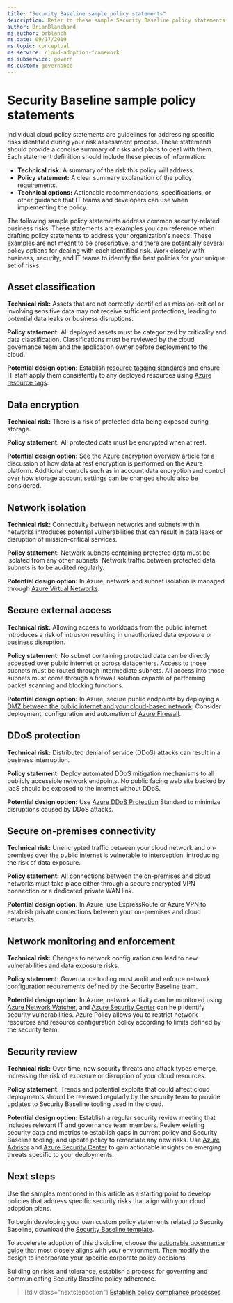 ```yaml
---
title: "Security Baseline sample policy statements"
description: Refer to these sample Security Baseline policy statements to help draft policy statements to address your organization's needs.
author: BrianBlanchard
ms.author: brblanch
ms.date: 09/17/2019
ms.topic: conceptual
ms.service: cloud-adoption-framework
ms.subservice: govern
ms.custom: governance
---
```


# Security Baseline sample policy statements

Individual cloud policy statements are guidelines for addressing specific risks identified during your risk assessment process. These statements should provide a concise summary of risks and plans to deal with them. Each statement definition should include these pieces of information:

- **Technical risk:** A summary of the risk this policy will address.
- **Policy statement:** A clear summary explanation of the policy requirements.
- **Technical options:** Actionable recommendations, specifications, or other guidance that IT teams and developers can use when implementing the policy.

The following sample policy statements address common security-related business risks. These statements are examples you can reference when drafting policy statements to address your organization's needs. These examples are not meant to be proscriptive, and there are potentially several policy options for dealing with each identified risk. Work closely with business, security, and IT teams to identify the best policies for your unique set of risks.

## Asset classification

**Technical risk:** Assets that are not correctly identified as mission-critical or involving sensitive data may not receive sufficient protections, leading to potential data leaks or business disruptions.

**Policy statement:** All deployed assets must be categorized by criticality and data classification. Classifications must be reviewed by the cloud governance team and the application owner before deployment to the cloud.

**Potential design option:** Establish [resource tagging standards](../../decision-guides/resource-tagging/index.md) and ensure IT staff apply them consistently to any deployed resources using [Azure resource tags](https://docs.microsoft.com/azure/azure-resource-manager/resource-group-using-tags).

## Data encryption

**Technical risk:** There is a risk of protected data being exposed during storage.

**Policy statement:** All protected data must be encrypted when at rest.

**Potential design option:** See the [Azure encryption overview](https://docs.microsoft.com/azure/security/security-azure-encryption-overview) article for a discussion of how data at rest encryption is performed on the Azure platform. Additional controls such as in account data encryption and control over how storage account settings can be changed should also be considered.

## Network isolation

**Technical risk:** Connectivity between networks and subnets within networks introduces potential vulnerabilities that can result in data leaks or disruption of mission-critical services.

**Policy statement:** Network subnets containing protected data must be isolated from any other subnets. Network traffic between protected data subnets is to be audited regularly.

**Potential design option:** In Azure, network and subnet isolation is managed through [Azure Virtual Networks](https://docs.microsoft.com/azure/virtual-network/virtual-networks-overview).

## Secure external access

**Technical risk:** Allowing access to workloads from the public internet introduces a risk of intrusion resulting in unauthorized data exposure or business disruption.

**Policy statement:** No subnet containing protected data can be directly accessed over public internet or across datacenters. Access to those subnets must be routed through intermediate subnets. All access into those subnets must come through a firewall solution capable of performing packet scanning and blocking functions.

**Potential design option:** In Azure, secure public endpoints by deploying a [DMZ between the public internet and your cloud-based network](https://docs.microsoft.com/azure/architecture/reference-architectures/dmz/secure-vnet-dmz?toc=https://docs.microsoft.com/azure/cloud-adoption-framework/toc.json&bc=https://docs.microsoft.com/azure/cloud-adoption-framework/_bread/toc.json). Consider deployment, configuration and automation of [Azure Firewall](https://docs.microsoft.com/azure/firewall).

## DDoS protection

**Technical risk:** Distributed denial of service (DDoS) attacks can result in a business interruption.

**Policy statement:** Deploy automated DDoS mitigation mechanisms to all publicly accessible network endpoints. No public facing web site backed by IaaS should be exposed to the internet without DDoS.

**Potential design option:** Use [Azure DDoS Protection](https://docs.microsoft.com/azure/virtual-network/ddos-protection-overview) Standard to minimize disruptions caused by DDoS attacks.

## Secure on-premises connectivity

**Technical risk:** Unencrypted traffic between your cloud network and on-premises over the public internet is vulnerable to interception, introducing the risk of data exposure.

**Policy statement:** All connections between the on-premises and cloud networks must take place either through a secure encrypted VPN connection or a dedicated private WAN link.

**Potential design option:** In Azure, use ExpressRoute or Azure VPN to establish private connections between your on-premises and cloud networks.

## Network monitoring and enforcement

**Technical risk:** Changes to network configuration can lead to new vulnerabilities and data exposure risks.

**Policy statement:** Governance tooling must audit and enforce network configuration requirements defined by the Security Baseline team.

**Potential design option:** In Azure, network activity can be monitored using [Azure Network Watcher](https://docs.microsoft.com/azure/network-watcher/network-watcher-monitoring-overview), and [Azure Security Center](https://docs.microsoft.com/azure/security-center/security-center-network-recommendations) can help identify security vulnerabilities. Azure Policy allows you to restrict network resources and resource configuration policy according to limits defined by the security team.

## Security review

**Technical risk:** Over time, new security threats and attack types emerge, increasing the risk of exposure or disruption of your cloud resources.

**Policy statement:** Trends and potential exploits that could affect cloud deployments should be reviewed regularly by the security team to provide updates to Security Baseline tooling used in the cloud.

**Potential design option:** Establish a regular security review meeting that includes relevant IT and governance team members. Review existing security data and metrics to establish gaps in current policy and Security Baseline tooling, and update policy to remediate any new risks. Use [Azure Advisor](https://docs.microsoft.com/azure/advisor/advisor-overview) and [Azure Security Center](https://docs.microsoft.com/azure/security-center/security-center-intro) to gain actionable insights on emerging threats specific to your deployments.

## Next steps

Use the samples mentioned in this article as a starting point to develop policies that address specific security risks that align with your cloud adoption plans.

To begin developing your own custom policy statements related to Security Baseline, download the [Security Baseline template](./template.md).

To accelerate adoption of this discipline, choose the [actionable governance guide](../guides/index.md) that most closely aligns with your environment. Then modify the design to incorporate your specific corporate policy decisions.

Building on risks and tolerance, establish a process for governing and communicating Security Baseline policy adherence.

> [!div class="nextstepaction"]
> [Establish policy compliance processes](./compliance-processes.md)
